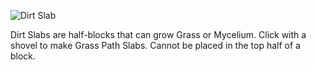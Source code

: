 ![Dirt Slab](block:betterwithmods:dirt_slab)

Dirt Slabs are half-blocks that can grow Grass or Mycelium. Click with a shovel to make Grass Path Slabs. Cannot be placed in the top half of a block.